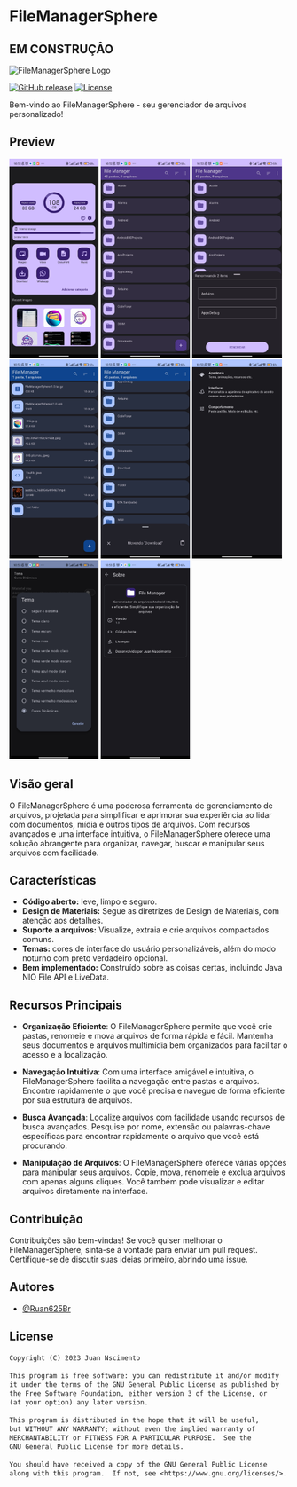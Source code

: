 # FileManagerSphere
## EM CONSTRUÇÂO

![FileManagerSphere Logo](link_para_o_logo)

[![GitHub release](https://img.shields.io/github/v/release/Ruan625Br/FileManagerSphere)](https://github.com/Ruan625Br/FileManagerSphere/releases)
[![License](https://img.shields.io/github/license/Ruan625Br/FileManagerSphere?color=blue)](LICENSE)

Bem-vindo ao FileManagerSphere - seu gerenciador de arquivos personalizado!

## Preview

<p><img src="fastlane/metadata/android/pt-BR/images/phoneScreenshots/1.jpg" width="32%" /> <img src="fastlane/metadata/android/pt-BR/images/phoneScreenshots/2.jpg" width="32%" /> <img src="fastlane/metadata/android/pt-BR/images/phoneScreenshots/3.jpg" width="32%" />
<img src="fastlane/metadata/android/pt-BR/images/phoneScreenshots/4.jpg" width="32%" /> <img src="fastlane/metadata/android/pt-BR/images/phoneScreenshots/5.jpg" width="32%" /> <img src="fastlane/metadata/android/pt-BR/images/phoneScreenshots/6.jpg" width="32%" />
<img src="fastlane/metadata/android/pt-BR/images/phoneScreenshots/7.jpg" width="32%" /> <img src="fastlane/metadata/android/pt-BR/images/phoneScreenshots/8.jpg" width="32%" /></p>


## Visão geral

O FileManagerSphere é uma poderosa ferramenta de gerenciamento de arquivos, projetada para simplificar e aprimorar sua experiência ao lidar com documentos, mídia e outros tipos de arquivos. Com recursos avançados e uma interface intuitiva, o FileManagerSphere oferece uma solução abrangente para organizar, navegar, buscar e manipular seus arquivos com facilidade.

## Características
   
- **Código aberto:** leve, limpo e seguro.
- **Design de Materiais:** Segue as diretrizes de Design de Materiais, com atenção aos detalhes.
- **Suporte a arquivos:** Visualize, extraia e crie arquivos compactados comuns.
- **Temas:** cores de interface do usuário personalizáveis, além do modo noturno com preto verdadeiro opcional.
- **Bem implementado:** Construído sobre as coisas certas, incluindo Java NIO File API e LiveData.

## Recursos Principais

- **Organização Eficiente**: O FileManagerSphere permite que você crie pastas, renomeie e mova arquivos de forma rápida e fácil. Mantenha seus documentos e arquivos multimídia bem organizados para facilitar o acesso e a localização.

- **Navegação Intuitiva**: Com uma interface amigável e intuitiva, o FileManagerSphere facilita a navegação entre pastas e arquivos. Encontre rapidamente o que você precisa e navegue de forma eficiente por sua estrutura de arquivos.

- **Busca Avançada**: Localize arquivos com facilidade usando recursos de busca avançados. Pesquise por nome, extensão ou palavras-chave específicas para encontrar rapidamente o arquivo que você está procurando.

- **Manipulação de Arquivos**: O FileManagerSphere oferece várias opções para manipular seus arquivos. Copie, mova, renomeie e exclua arquivos com apenas alguns cliques. Você também pode visualizar e editar arquivos diretamente na interface.


## Contribuição

Contribuições são bem-vindas! Se você quiser melhorar o FileManagerSphere, sinta-se à vontade para enviar um pull request. Certifique-se de discutir suas ideias primeiro, abrindo uma issue.

## Autores

- [@Ruan625Br](https://www.github.com/Ruan625Br)





## License

    Copyright (C) 2023 Juan Nscimento

    This program is free software: you can redistribute it and/or modify
    it under the terms of the GNU General Public License as published by
    the Free Software Foundation, either version 3 of the License, or
    (at your option) any later version.

    This program is distributed in the hope that it will be useful,
    but WITHOUT ANY WARRANTY; without even the implied warranty of
    MERCHANTABILITY or FITNESS FOR A PARTICULAR PURPOSE.  See the
    GNU General Public License for more details.

    You should have received a copy of the GNU General Public License
    along with this program.  If not, see <https://www.gnu.org/licenses/>.
